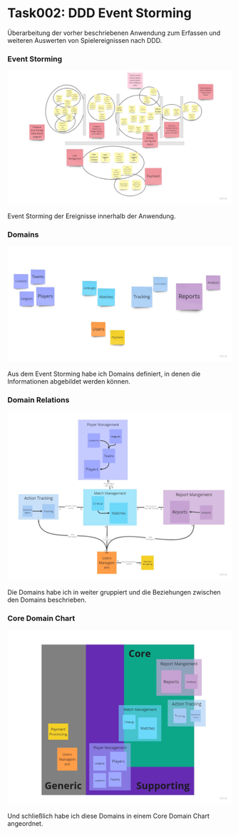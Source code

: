# Task002: DDD Event Storming

Überarbeitung der vorher beschriebenen Anwendung zum Erfassen und weiteren Auswerten von Spielereignissen nach DDD.

### Event Storming
![Event Storming](https://github.com/nerdfactor/bht-moderne-softwareentwicklung/blob/main/task002-DDD_event_storming/spielbericht-event_storming.jpg?raw=true)

Event Storming der Ereignisse innerhalb der Anwendung.


### Domains
![Domains](https://github.com/nerdfactor/bht-moderne-softwareentwicklung/blob/main/task002-DDD_event_storming/spielbericht-domains.jpg?raw=true)

Aus dem Event Storming habe ich Domains definiert, in denen die Informationen abgebildet werden können.


### Domain Relations
![Domain Relations](https://github.com/nerdfactor/bht-moderne-softwareentwicklung/blob/main/task002-DDD_event_storming/spielbericht-relations.jpg?raw=true)

Die Domains habe ich in weiter gruppiert und die Beziehungen zwischen den Domains beschrieben.


### Core Domain Chart
![Core Domain Chart](https://github.com/nerdfactor/bht-moderne-softwareentwicklung/blob/main/task002-DDD_event_storming/spielbericht-core_domain_chart.jpg?raw=true)

Und schließlich habe ich diese Domains in einem Core Domain Chart angeordnet.
